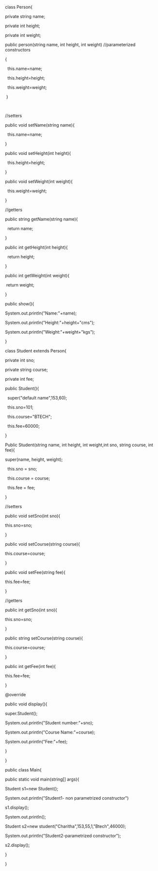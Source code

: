 class Person{

private string name;

private int height;

private int weight;



public person(string name, int height, int weight)                       //parameterized constructors

{

&nbsp;  this.name=name;

&nbsp;  this.height=height;

&nbsp;  this.weight=weight;

&nbsp;}

&nbsp;

//setters

public void setName(string name){

&nbsp;    this.name=name;

}



public void setHeight(int height){

&nbsp;    this.height=height;

}

public void setWeight(int weight){

&nbsp;   this.weight=weight;

}



//getters

public string getName(string name){

&nbsp;  return name;

}

public int getHeight(int height){

&nbsp;   return height;

}

public int getWeight(int weight){

&nbsp;return weight;

}



public show(){

System.out.println("Name:"+name);

System.out.println("Height:"+height+"cms");

System.out.println("Weight:"+weight+"kgs");

}



class Student extends Person{

private int sno;

private string course;

private int fee;

public  Student(){

&nbsp;          super("default name",153,60);

&nbsp;          this.sno=101;

&nbsp;          this.course="BTECH";

&nbsp;          this.fee=60000;

}

Public Student(string name, int height, int weight,int sno, string course, int fee){

super(name, height, weight);

&nbsp;       this.sno = sno;

&nbsp;       this.course = course;

&nbsp;       this.fee = fee;

}

//setters

public void setSno(int sno){

this.sno=sno;

}

public void setCourse(string course){

this.course=course;

}

public void setFee(string fee){

this.fee=fee;

}



//getters

public int getSno(int sno){

this.sno=sno;

}

public string setCourse(string course){

this.course=course;

}

public int getFee(int fee){

this.fee=fee;

}



@override

public void display(){

super.Student();

System.out.println("Student number:"+sno);

System.out.println("Course Name:"+course);

System.out.println("Fee:"+fee);

}

}



public class Main{

public  static void main(string\[] args){

Student s1=new Student();

System.out.println("Student1- non parametrized constructor")

s1.display();

System.out.println();

Student s2=new student("Charitha",153,55,1,"Btech",46000);

System.out.println("Student2-parametrized constructor");

s2.display();

}

}



&nbsp;	









